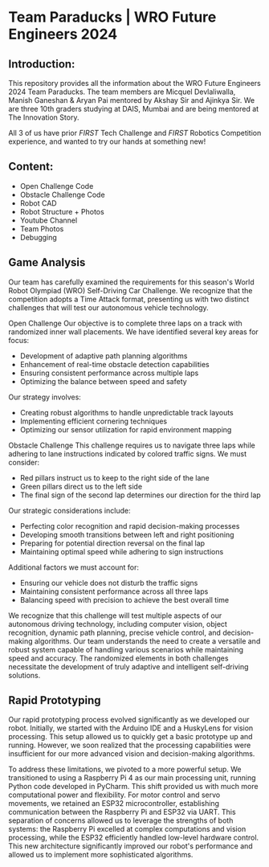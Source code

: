 # Team Paraducks | WRO Future Engineers 2024

## Introduction:
This repository provides all the information about the WRO Future Engineers 2024 Team Paraducks. The team members are Micquel Devlaliwalla, Manish Ganeshan & Aryan Pai mentored by Akshay Sir and Ajinkya Sir. We are three 10th graders studying at DAIS, Mumbai and are being mentored at The Innovation Story.

All 3 of us have prior *FIRST* Tech Challenge and *FIRST* Robotics Competition experience, and wanted to try our hands at something new!

## Content:
* Open Challenge Code
* Obstacle Challenge Code
* Robot CAD
* Robot Structure + Photos
* Youtube Channel
* Team Photos
* Debugging

## Game Analysis
Our team has carefully examined the requirements for this season's World Robot Olympiad (WRO) Self-Driving Car Challenge. We recognize that the competition adopts a Time Attack format, presenting us with two distinct challenges that will test our autonomous vehicle technology.

Open Challenge
Our objective is to complete three laps on a track with randomized inner wall placements. We have identified several key areas for focus:

* Development of adaptive path planning algorithms
* Enhancement of real-time obstacle detection capabilities
* Ensuring consistent performance across multiple laps
* Optimizing the balance between speed and safety

Our strategy involves:

* Creating robust algorithms to handle unpredictable track layouts
* Implementing efficient cornering techniques
* Optimizing our sensor utilization for rapid environment mapping


Obstacle Challenge
This challenge requires us to navigate three laps while adhering to lane instructions indicated by colored traffic signs. We must consider:

* Red pillars instruct us to keep to the right side of the lane
* Green pillars direct us to the left side
* The final sign of the second lap determines our direction for the third lap

Our strategic considerations include:

* Perfecting color recognition and rapid decision-making processes
* Developing smooth transitions between left and right positioning
* Preparing for potential direction reversal on the final lap
* Maintaining optimal speed while adhering to sign instructions

Additional factors we must account for:
* Ensuring our vehicle does not disturb the traffic signs
* Maintaining consistent performance across all three laps
* Balancing speed with precision to achieve the best overall time

We recognize that this challenge will test multiple aspects of our autonomous driving technology, including computer vision, object recognition, dynamic path planning, precise vehicle control, and decision-making algorithms.
Our team understands the need to create a versatile and robust system capable of handling various scenarios while maintaining speed and accuracy. The randomized elements in both challenges necessitate the development of truly adaptive and intelligent self-driving solutions.

## Rapid Prototyping

Our rapid prototyping process evolved significantly as we developed our robot. Initially, we started with the Arduino IDE and a HuskyLens for vision processing. This setup allowed us to quickly get a basic prototype up and running. However, we soon realized that the processing capabilities were insufficient for our more advanced vision and decision-making algorithms.

To address these limitations, we pivoted to a more powerful setup. We transitioned to using a Raspberry Pi 4 as our main processing unit, running Python code developed in PyCharm. This shift provided us with much more computational power and flexibility. For motor control and servo movements, we retained an ESP32 microcontroller, establishing communication between the Raspberry Pi and ESP32 via UART. This separation of concerns allowed us to leverage the strengths of both systems: the Raspberry Pi excelled at complex computations and vision processing, while the ESP32 efficiently handled low-level hardware control. This new architecture significantly improved our robot's performance and allowed us to implement more sophisticated algorithms.
